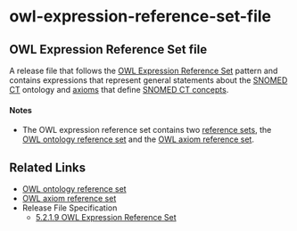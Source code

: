 # owl-expression-reference-set-file

## OWL Expression Reference Set file

A release file that follows the [OWL Expression Reference Set](../../5.2.1.9-OWL-Expression-Reference-Set_66486617.html) pattern and contains expressions that represent general statements about the [SNOMED CT](https://confluence.ihtsdotools.org/display/DOCGLOSS/SNOMED+CT) ontology and [axioms](https://confluence.ihtsdotools.org/display/DOCGLOSS/axiom) that define [SNOMED CT concepts](https://confluence.ihtsdotools.org/display/DOCGLOSS/SNOMED+CT+concept).

#### Notes

* The OWL expression reference set contains two [reference sets](https://confluence.ihtsdotools.org/display/DOCGLOSS/reference+set), the [OWL ontology reference set](https://confluence.ihtsdotools.org/display/DOCGLOSS/OWL+ontology+reference+set) and the [OWL axiom reference set](https://confluence.ihtsdotools.org/display/DOCGLOSS/OWL+axiom+reference+set).

## Related Links

* [OWL ontology reference set](https://confluence.ihtsdotools.org/display/DOCGLOSS/OWL+ontology+reference+set)
* [OWL axiom reference set](https://confluence.ihtsdotools.org/display/DOCGLOSS/OWL+axiom+reference+set)
* Release File Specification
  * [5.2.1.9 OWL Expression Reference Set](../../5.2.1.9-OWL-Expression-Reference-Set_66486617.html)
